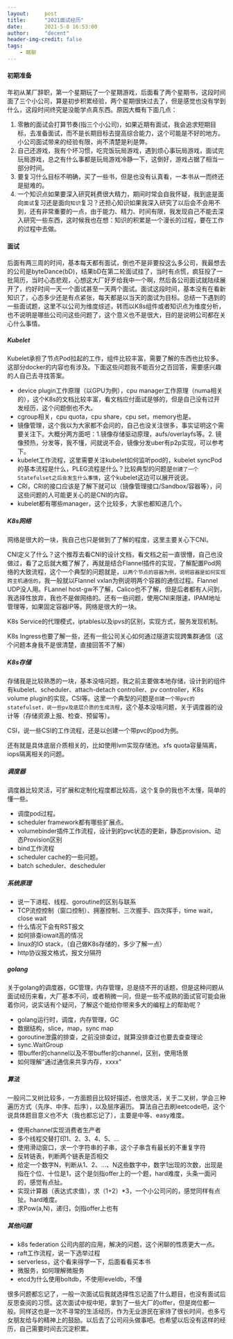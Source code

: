 ```yaml
---
layout:     post
title:      "2021面试经历"
date:       2021-5-8 16:53:00
author:     "decent"
header-img-credit: false
tags:
    - 瞎聊
---
```


#### 初期准备
年初从某厂辞职，第一个星期玩了一个星期游戏，后面看了两个星期书，这段时间面了三个小公司，算是初步积累经验，两个星期很快过去了，但是感觉也没有学到什么，这段时间终究是没能学点真东西。原因大概有下面几点：
1. 零散的面试会打算节奏(指三个小公司)，如果近期有面试，我会追求短期目标，去准备面试，而不是长期目标去提高综合能力，这个可能是不好的地方。小公司面试带来的经验有限，尚不清楚是利是弊。
2. 自己还游戏，我有个坏习惯，吃完饭玩局游戏，遇到烦心事玩局游戏，面试完玩局游戏，总之有什么事都是玩局游戏冷静一下，这倒好，游戏占据了相当一部分时间。
3. 要复习什么目标不明确，买了一些书，但是也没有认真看，一本书从一而终还是挺难的。
4. 一个知识点如果要深入研究耗费很大精力，期间时常会自我怀疑，我到底是面向`面试`复习还是面向`知识`复习？还担心知识如果我深入研究了以后会不会用不到，还有非常重要的一点，由于能力、精力、时间有限，我发现自己不能去深入研究一些东西，这时候我也在想：知识的积累是一个漫长的过程，要在工作的过程中去做。

#### 面试
后面有两三周的时间，基本每天都有面试，倒也不是非要投这么多公司，我最想去的公司是byteDance(bD)，结果bD在第二轮面试挂了，当时有点慌，疯狂投了一批简历，当时心态悲观，心想这大厂好歹给我中一个啊，然后各公司面试就陆续展开了，约好时间一天一个面试甚至一天两个面试。面试这段时间，基本没有在看新知识了，心态多少还是有点紧张，每天都是以当天的面试为目标。总结一下遇到的一些面试题，这里不以公司为维度综述，转而以K8s组件或者知识点为维度分析，也不说明是哪些公司问这些问题了，这个意义也不是很大，目的是说明公司都在关心什么事情。

##### Kubelet
Kubelet承担了节点Pod拉起的工作，组件比较丰富，需要了解的东西也比较多。这部分docker的内容也有涉及。下面这些问题我不能百分之百回答，需要感兴趣的人自己去寻找答案。
* device plugin工作原理（以GPU为例），cpu manager工作原理（numa相关的），这个K8s的文档比较丰富，看文档应付面试是够的，但是自己没有过开发经历，这个问题倒也不大。
* cgroup相关，cpu quota，cpu share，cpu set，memory也是。
* 镜像管理，这个我以为大家都不会问的，自己也没关注很多，事实证明这个需要关注下。大概分两方面吧：1.镜像存储驱动原理，aufs/overlayfs等。2. 镜像预热，分发等，我不懂，问就说不会，镜像分发uber有p2p实现，可以参考下。
* kubelet工作流程，这里需要关注kubelet如何监听pod的，kubelet syncPod的基本流程是什么，PLEG流程是什么？比较典型的问题是`创建了一个Statefulset之后会发生什么事情`，这个kubelet这边可以展开说说。
* CRI，CRI的接口应该是了解下就可以（镜像管理接口/Sandbox/容器等），问这些问题的人可能更关心的是CNI的内容。
* kubelet都有哪些manager，这个比较多，大家也都知道几个。

##### K8s网络
网络是很大的一块，我自己也只是做到了了解的程度，这里主要关心下CNI。

CNI定义了什么？这个推荐去看CNI的设计文档，看文档之前一直很懵，自己也没做过，看了之后就大概了解了，再就是结合Flannel插件的实现，了解配置Pod网络的大致流程，这个一个典型的问题就是，`以两个节点的容器为例，说明容器是如何实现跨主机通信的`，我一般就以Flannel vxlan为例说明两个容器的通信过程。Flannel UDP没人用。FLannel host-gw不了解，Calico也不了解，但是后者都有人问到，我选择性放弃，我也不是做网络的。还有一些问题，使用CNI来限速，IPAM地址管理等，如果固定容器IP等。网络是很大的一块。

K8s Service的代理模式，iptables以及ipvs的区别，实现方式，服务发现机制。

K8s Ingress也要了解一些，还有一些公司关心如何通过隧道实现跨集群通信（这个问题本身我不是很清楚，直接回答不了解）

##### K8s存储
存储我是比较熟悉的一块，基本没啥问题，我之前主要做本地存储，设计到的组件有kubelet、scheduler、attach-detach controller、pv controller，K8s volume plugin的实现，CSI等。这里一个典型的问题是`创建一个带pvc的statefulset，说一些pv及底层介质的生成流程`，这个基本没啥问题，关于调度器的设计等（存储资源上报、检查、预留等）。

CSI，说一些CSI的工作流程，还是以创建一个带pvc的pod为例。

还有就是具体底层介质相关的，比如使用lvm实现存储池。xfs quota容量隔离，iops隔离相关的问题。

##### 调度器
调度器比较灵活，可扩展和定制化程度都比较高，这个复杂的我也不太懂，简单的懂一些。
* 调度pod过程。
* scheduler framework都有哪些扩展点。
* volumebinder插件工作流程，设计到的pvc状态的更新，静态provision、动态Provision区别
* bind工作流程
* scheduler cache的一些问题。
* batch scheduler、descheduler

##### 系统原理
* 说一下进程、线程、goroutine的区别与联系
* TCP流控控制（窗口控制）、拥塞控制、三次握手、四次挥手，time wait，close wait
* 什么情况下会有RST报文
* 如何排查iowait高的情况
* linux的IO stack，（自己做K8s存储的，多少了解一点）
* http协议报文格式，报文分隔符

##### golang
关于golang的调度器，GC管理，内存管理，总是绕不开的话题，但是这种问题从面试经历来看，大厂基本不问，或者稍微一问，但是一些不成熟的面试官可能会揪着你问，说实话有个疑问，了解这个能给你带来多大的编程上的帮助呢？
* golang运行时，调度，内存管理，GC
* 数据结构，slice，map，sync map
* goroutine泄露的排查，之前没排查过，就算没排查过也要去查查理论
* sync.WaitGroup
* 带buffer的channel以及不带buffer的channel，区别，使用场景
* 如何理解"通过通信来共享内存，xxxx"

##### 算法
一般问二叉树比较多，一方面题目比较好描述，也很灵活，关于二叉树，学会三种遍历方式（先序、中序、后序），以及层序遍历。
算法自己去刷leetcode吧，这个说具体题目意义也不大（我也都忘记了），主要是中等、easy难度。
* 使用channel实现消费者生产者
* 多个线程交替打印1、2、3、4、5、...
* 使用滑动窗口，求一个字符串的子串，这个子串含有最长的不重复字符
* 反转链表，判断两个链表是否相交
* 给定一个数字N，判断从1、2、...、N这些数字中，数字1出现的次数，出现是指在个位、十位是1，这个是剑指offer上的一个题，hard难度，头条一面问的，感觉有点扯。
* 实现计算器（表达式求值），求（1+2）*3，一个小公司问的，感觉同样有点扯。hard难度。
* 求Pow(a,N)，递归，剑指offer上也有

##### 其他问题
* k8s federation 公司内部的应用，解决的问题，这个闲聊的性质更大一点。
* raft工作流程，说一下选举过程
* serverless，这个看来得学一下，后面看看买本书
* 微服务，如何理解微服务
* etcd为什么使用boltdb，不使用leveldb，不懂

很多问题都忘记了，一般一次面试后我就选择性忘记面了什么题目，也没有面试后反思查阅的习惯。这次面试中规中矩，拿到了一些大厂的offer，但是岗位都一般。同样这也是一次不寻常的生活经历，作为无业游民在家待了很长时间，也多亏女朋友给与的精神上的鼓励。以后去了公司闷头做事吧。也希望以后没有这样的经历，自己需要时间去沉淀积累。